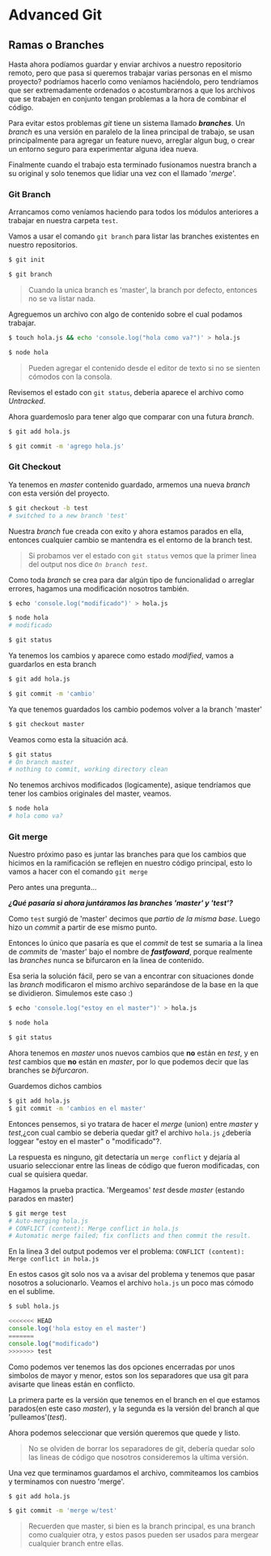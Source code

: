 # Advanced Git

## Ramas o Branches

Hasta ahora podíamos guardar y enviar archivos a nuestro repositorio remoto, pero que pasa si queremos trabajar varias personas en el mismo proyecto? podríamos hacerlo como veníamos haciéndolo, pero tendríamos que ser extremadamente ordenados o acostumbrarnos a que los archivos que se trabajen en conjunto tengan problemas a la hora de combinar el código.

Para evitar estos problemas _git_ tiene un sistema llamado __*branches*__. Un _branch_ es una versión en paralelo de la linea principal de trabajo, se usan principalmente para agregar un feature nuevo, arreglar algun bug, o crear un entorno seguro para experimentar alguna idea nueva.

Finalmente cuando el trabajo esta terminado fusionamos nuestra branch a su original y solo tenemos que lidiar una vez con el llamado '_merge_'.

### Git Branch

Arrancamos como veníamos haciendo para todos los módulos anteriores a trabajar en nuestra carpeta `test`.

Vamos a usar el comando `git branch` para listar las branches existentes en nuestro repositorios.

``` bash
$ git init

$ git branch
```

>Cuando la unica branch es 'master', la branch por defecto, entonces no se va listar nada.

Agreguemos un archivo con algo de contenido sobre el cual podamos trabajar.

``` bash
$ touch hola.js && echo 'console.log("hola como va?")' > hola.js

$ node hola
```
> Pueden agregar el contenido desde el editor de texto si no se sienten cómodos con la consola.

Revisemos el estado con `git status`, deberia aparece el archivo como _Untracked_.

Ahora guardemoslo para tener algo que comparar con una futura _branch_.

``` bash
$ git add hola.js

$ git commit -m 'agrego hola.js'
```

### Git Checkout

Ya tenemos en _master_ contenido guardado, armemos una nueva _branch_ con esta versión del proyecto.

``` bash
$ git checkout -b test
# switched to a new branch 'test'
```

Nuestra _branch_ fue creada con exito y ahora estamos parados en ella, entonces cualquier cambio se mantendra es el entorno de la branch test.

> Si probamos ver el estado con `git status` vemos que la primer linea del output nos dice _`On branch test`_.

Como toda _branch_ se crea para dar algún tipo de funcionalidad o arreglar errores, hagamos una modificación nosotros también.

``` bash
$ echo 'console.log("modificado")' > hola.js

$ node hola
# modificado

$ git status
```

Ya tenemos los cambios y aparece como estado _modified_, vamos a guardarlos en esta branch

``` bash
$ git add hola.js

$ git commit -m 'cambio'
```

Ya que tenemos guardados los cambio podemos volver a la branch 'master'

``` bash
$ git checkout master
```

Veamos como esta la situación acá.

``` bash
$ git status
# On branch master
# nothing to commit, working directory clean
```

No tenemos archivos modificados (logicamente), asique tendríamos que tener los cambios originales del master, veamos.

``` bash
$ node hola
# hola como va?
```

### Git merge

Nuestro próximo paso es juntar las branches para que los cambios que hicimos en la ramificación se reflejen en nuestro código principal, esto lo vamos a hacer con el comando `git merge`

Pero antes una pregunta...

*__¿Qué pasaría si ahora juntáramos las branches 'master' y 'test'?__*

Como `test` surgió de 'master' decimos que _partio de la misma base_. Luego hizo un _commit_ a partir de ese mismo punto.

Entonces lo único que pasaría es que el _commit_ de test se sumaria a la linea de _commits_ de 'master' bajo el nombre de __*fastfoward*__, porque realmente las _branches_ nunca se bifurcaron en la linea de contenido.

Esa seria la solución fácil, pero se van a encontrar con situaciones donde las _branch_ modificaron el mismo archivo separándose de la base en la que se dividieron. Simulemos este caso :)

``` bash
$ echo 'console.log("estoy en el master")' > hola.js

$ node hola

$ git status
```

Ahora tenemos en *master* unos nuevos cambios que **no** están en *test*, y en *test* cambios que **no** están en *master*, por lo que podemos decir que las branches se _bifurcaron_.

Guardemos dichos cambios 

``` bash
$ git add hola.js
$ git commit -m 'cambios en el master'
```

Entonces pensemos, si yo tratara de hacer el _merge_ (union) entre *master* y *test*,¿con cual cambio se deberia quedar git? el archivo `hola.js` ¿debería loggear "estoy en el master" o "modificado"?.

La respuesta es ninguno, git detectaría un `merge conflict` y dejaría al usuario seleccionar entre las lineas de código que fueron modificadas, con cual se quisiera quedar.

Hagamos la prueba practica. 'Mergeamos' *test* desde *master* (estando parados en master)

``` bash
$ git merge test
# Auto-merging hola.js
# CONFLICT (content): Merge conflict in hola.js
# Automatic merge failed; fix conflicts and then commit the result.
```

En la linea 3 del output podemos ver el problema:
`CONFLICT (content): Merge conflict in hola.js`

En estos casos git solo nos va a avisar del problema y tenemos que pasar nosotros a solucionarlo.
Veamos el archivo `hola.js` un poco mas cómodo en el sublime.

``` bash
$ subl hola.js
```

``` javascript
<<<<<<< HEAD
console.log('hola estoy en el master')
=======
console.log("modificado")
>>>>>>> test
```

Como podemos ver tenemos las dos opciones encerradas por unos simbolos de mayor y menor, estos son los separadores que usa git para avisarte que lineas están en conflicto.

La primera parte es la versión que tenemos en el branch en el que estamos parados(en este caso *master*), y la segunda es la versión del branch al que 'pulleamos'(*test*).

Ahora podemos seleccionar que versión queremos que quede y listo.

> No se olviden de borrar los separadores de git, debería quedar solo las lineas de código que nosotros consideremos la ultima versión.

Una vez que terminamos guardamos el archivo, commiteamos los cambios y terminamos con nuestro 'merge'.

``` bash
$ git add hola.js

$ git commit -m 'merge w/test'
```

> Recuerden que master, si bien es la branch principal, es una branch como cualquier otra, y estos pasos pueden ser usados para mergear cualquier branch entre ellas.
